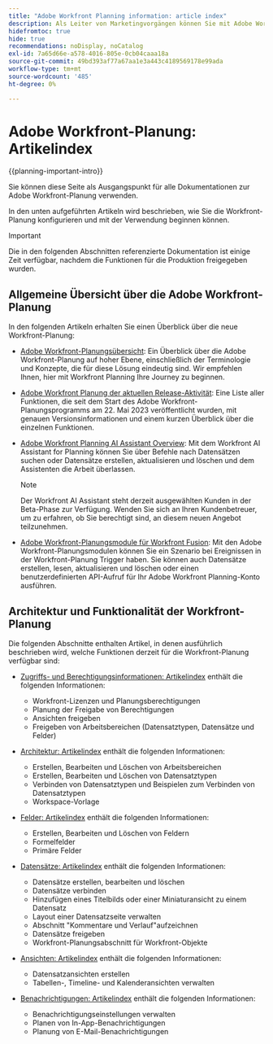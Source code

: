 ```yaml
---
title: "Adobe Workfront Planning information: article index"
description: Als Leiter von Marketingvorgängen können Sie mit Adobe Workfront Planning die Arbeit über den gesamten Marketing-Lebenszyklus für alle Ihre Teams organisieren. In den Artikeln in diesem Abschnitt wird beschrieben, wie Sie die Planungsfunktionen konfigurieren und wie Sie sie im Rahmen Ihrer Kampagnenverwaltungsvorgänge verwenden können.
hidefromtoc: true
hide: true
recommendations: noDisplay, noCatalog
exl-id: 7a65d66e-a578-4016-805e-0cb04caaa18a
source-git-commit: 49bd393af77a67aa1e3a443c4189569178e99ada
workflow-type: tm+mt
source-wordcount: '485'
ht-degree: 0%

---
```


# Adobe Workfront-Planung: Artikelindex

<!--
title: "Adobe Workfront Planning information: article index" 
description: As a marketing operations leader, you can use Adobe Workfront Planning to organize work across the marketing lifecycle for all your teams. The articles in this section describe how you can configure the planning capabilities and how you can start using them as part of your campaign management operations. 
hidefromtoc: yes
author: Alina
feature: Work Management
role: User, Admin
hide: yes
-->

<!--update the metadata with real information when making this avilable in TOC and in the left nav-->

<!-- update the title to "Article index" when we get out of early access and we inhide this article-->

<!--remove the video at open early access or before-->

{{planning-important-intro}}

Sie können diese Seite als Ausgangspunkt für alle Dokumentationen zur Adobe Workfront-Planung verwenden.

In den unten aufgeführten Artikeln wird beschrieben, wie Sie die Workfront-Planung konfigurieren und mit der Verwendung beginnen können.

>[!IMPORTANT]
>
>Die in den folgenden Abschnitten referenzierte Dokumentation ist einige Zeit verfügbar, nachdem die Funktionen für die Produktion freigegeben wurden.

## Allgemeine Übersicht über die Adobe Workfront-Planung

In den folgenden Artikeln erhalten Sie einen Überblick über die neue Workfront-Planung:

<!--update the video when we have something better, especially after early access - remove it-->

<!--* [View a video demonstration of Adobe Workfront Planning](https://video.tv.adobe.com/v/3424253/){target=_blank}-->

* [Adobe Workfront-Planungsübersicht](/help/quicksilver/planning/general/planning-overview.md): Ein Überblick über die Adobe Workfront-Planung auf hoher Ebene, einschließlich der Terminologie und Konzepte, die für diese Lösung eindeutig sind. Wir empfehlen Ihnen, hier mit Workfront Planning Ihre Journey zu beginnen.
* [Adobe Workfront Planung der aktuellen Release-Aktivität](/help/quicksilver/planning/general/release-activity.md): Eine Liste aller Funktionen, die seit dem Start des Adobe Workfront-Planungsprogramms am 22. Mai 2023 veröffentlicht wurden, mit genauen Versionsinformationen und einem kurzen Überblick über die einzelnen Funktionen.
* [Adobe Workfront Planning AI Assistant Overview](/help/quicksilver/planning/general/planning-ai-assistant-overview.md): Mit dem Workfront AI Assistant for Planning können Sie über Befehle nach Datensätzen suchen oder Datensätze erstellen, aktualisieren und löschen und dem Assistenten die Arbeit überlassen.

  >[!NOTE]
  >
  >    Der Workfront AI Assistant steht derzeit ausgewählten Kunden in der Beta-Phase zur Verfügung. Wenden Sie sich an Ihren Kundenbetreuer, um zu erfahren, ob Sie berechtigt sind, an diesem neuen Angebot teilzunehmen.

* [Adobe Workfront-Planungsmodule für Workfront Fusion](/help/quicksilver/workfront-fusion/apps-and-their-modules/workfront-planning-modules.md): Mit den Adobe Workfront-Planungsmodulen können Sie ein Szenario bei Ereignissen in der Workfront-Planung Trigger haben. Sie können auch Datensätze erstellen, lesen, aktualisieren und löschen oder einen benutzerdefinierten API-Aufruf für Ihr Adobe Workfront Planning-Konto ausführen.

## Architektur und Funktionalität der Workfront-Planung

Die folgenden Abschnitte enthalten Artikel, in denen ausführlich beschrieben wird, welche Funktionen derzeit für die Workfront-Planung verfügbar sind:

* [Zugriffs- und Berechtigungsinformationen: Artikelindex](/help/quicksilver/planning/access/access-information.md) enthält die folgenden Informationen:

   * Workfront-Lizenzen und Planungsberechtigungen
   * Planung der Freigabe von Berechtigungen
   * Ansichten freigeben
   * Freigeben von Arbeitsbereichen (Datensatztypen, Datensätze und Felder)

* [Architektur: Artikelindex](/help/quicksilver/planning/architecture/architecture-information.md) enthält die folgenden Informationen:

   * Erstellen, Bearbeiten und Löschen von Arbeitsbereichen
   * Erstellen, Bearbeiten und Löschen von Datensatztypen
   * Verbinden von Datensatztypen und Beispielen zum Verbinden von Datensatztypen
   * Workspace-Vorlage

* [Felder: Artikelindex](/help/quicksilver/planning/fields/fields-information.md) enthält die folgenden Informationen:

   * Erstellen, Bearbeiten und Löschen von Feldern
   * Formelfelder
   * Primäre Felder

* [Datensätze: Artikelindex](/help/quicksilver/planning/records/records-information.md) enthält die folgenden Informationen:

   * Datensätze erstellen, bearbeiten und löschen
   * Datensätze verbinden
   * Hinzufügen eines Titelbilds oder einer Miniaturansicht zu einem Datensatz
   * Layout einer Datensatzseite verwalten
   * Abschnitt &quot;Kommentare und Verlauf&quot;aufzeichnen
   * Datensätze freigeben
   * Workfront-Planungsabschnitt für Workfront-Objekte

* [Ansichten: Artikelindex](/help/quicksilver/planning/views/views-information.md) enthält die folgenden Informationen:

   * Datensatzansichten erstellen
   * Tabellen-, Timeline- und Kalenderansichten verwalten

* [Benachrichtigungen: Artikelindex](/help/quicksilver/planning/notifications/notifications-information.md) enthält die folgenden Informationen:

   * Benachrichtigungseinstellungen verwalten
   * Planen von In-App-Benachrichtigungen
   * Planung von E-Mail-Benachrichtigungen

